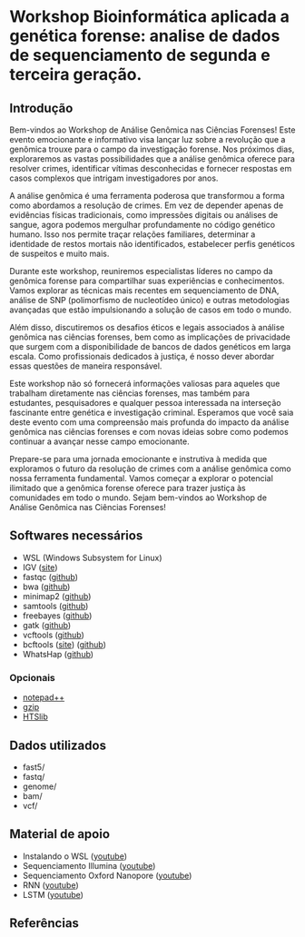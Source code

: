 # Workshop Bioinformática aplicada a genética forense: analise de dados de sequenciamento de segunda e  terceira geração.


## Introdução
Bem-vindos ao Workshop de Análise Genômica nas Ciências Forenses! Este evento emocionante e informativo visa lançar luz sobre a revolução que a genômica trouxe para o campo da investigação forense. Nos próximos dias, exploraremos as vastas possibilidades que a análise genômica oferece para resolver crimes, identificar vítimas desconhecidas e fornecer respostas em casos complexos que intrigam investigadores por anos.

A análise genômica é uma ferramenta poderosa que transformou a forma como abordamos a resolução de crimes. Em vez de depender apenas de evidências físicas tradicionais, como impressões digitais ou análises de sangue, agora podemos mergulhar profundamente no código genético humano. Isso nos permite traçar relações familiares, determinar a identidade de restos mortais não identificados, estabelecer perfis genéticos de suspeitos e muito mais.

Durante este workshop, reuniremos especialistas líderes no campo da genômica forense para compartilhar suas experiências e conhecimentos. Vamos explorar as técnicas mais recentes em sequenciamento de DNA, análise de SNP (polimorfismo de nucleotídeo único) e outras metodologias avançadas que estão impulsionando a solução de casos em todo o mundo.

Além disso, discutiremos os desafios éticos e legais associados à análise genômica nas ciências forenses, bem como as implicações de privacidade que surgem com a disponibilidade de bancos de dados genéticos em larga escala. Como profissionais dedicados à justiça, é nosso dever abordar essas questões de maneira responsável.

Este workshop não só fornecerá informações valiosas para aqueles que trabalham diretamente nas ciências forenses, mas também para estudantes, pesquisadores e qualquer pessoa interessada na interseção fascinante entre genética e investigação criminal. Esperamos que você saia deste evento com uma compreensão mais profunda do impacto da análise genômica nas ciências forenses e com novas ideias sobre como podemos continuar a avançar nesse campo emocionante.

Prepare-se para uma jornada emocionante e instrutiva à medida que exploramos o futuro da resolução de crimes com a análise genômica como nossa ferramenta fundamental. Vamos começar a explorar o potencial ilimitado que a genômica forense oferece para trazer justiça às comunidades em todo o mundo. Sejam bem-vindos ao Workshop de Análise Genômica nas Ciências Forenses!
## Softwares necessários
- WSL (Windows Subsystem for Linux)
- IGV ([site](https://software.broadinstitute.org/software/igv/download))
- fastqc ([github](https://github.com/s-andrews/FastQC))
- bwa ([github](https://github.com/lh3/bwa))
- minimap2 ([github](https://github.com/lh3/minimap2))
- samtools ([github](https://github.com/samtools/samtools))
- freebayes ([github](https://github.com/freebayes/freebayes))
- gatk ([github](https://github.com/broadinstitute/gatk))
- vcftools ([github](https://github.com/vcftools/vcftools))
- bcftools ([site](https://samtools.github.io/bcftools/)) ([github](https://github.com/samtools/bcftools))
- WhatsHap ([github](https://github.com/whatshap/whatshap))
### Opcionais
- [notepad++](https://notepad-plus-plus.org/downloads/)
- [gzip](https://www.gnu.org/software/gzip/)
- [HTSlib](https://github.com/samtools/htslib)
## Dados utilizados
- fast5/
- fastq/
- genome/
- bam/
- vcf/

## Material de apoio
- Instalando o WSL ([youtube](https://www.youtube.com/watch?v=MaTe1qBTaic))
- Sequenciamento Illumina ([youtube](https://www.youtube.com/watch?v=fCd6B5HRaZ8))
- Sequenciamento Oxford Nanopore ([youtube](https://youtu.be/RcP85JHLmnI))
- RNN ([youtube](https://www.youtube.com/watch?v=AsNTP8Kwu80&t=4s))
- LSTM ([youtube](https://www.youtube.com/watch?v=YCzL96nL7j0&t=540s))
  
## Referências
